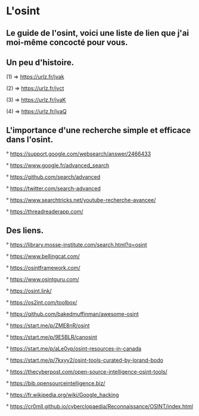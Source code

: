 # L'osint

## Le guide de l'osint, voici une liste de lien que j'ai moi-même concocté pour vous.

Un peu d'histoire.
------------------

(1) => https://urlz.fr/jvak

(2) => https://urlz.fr/jvct

(3) => https://urlz.fr/jvaK

(4) => https://urlz.fr/jvaQ

L'importance d'une recherche simple et efficace dans l'osint.
-------------------------------------------------------------

° https://support.google.com/websearch/answer/2466433

° https://www.google.fr/advanced_search

° https://github.com/search/advanced

° https://twitter.com/search-advanced

° https://www.searchtricks.net/youtube-recherche-avancee/

° https://threadreaderapp.com/


Des liens.
----------

° https://library.mosse-institute.com/search.html?q=osint

° https://www.bellingcat.com/

° https://osintframework.com/

° https://www.osintguru.com/

° https://osint.link/

° https://os2int.com/toolbox/

° https://github.com/bakedmuffinman/awesome-osint

° https://start.me/p/ZME8nR/osint

° https://start.me/p/9E5BLR/canosint

° https://start.me/p/aLe0vp/osint-resources-in-canada

° https://start.me/p/7kxyy2/osint-tools-curated-by-lorand-bodo

° https://thecyberpost.com/open-source-intelligence-osint-tools/

° https://bib.opensourceintelligence.biz/

° https://fr.wikipedia.org/wiki/Google_hacking

° https://cr0mll.github.io/cyberclopaedia/Reconnaissance/OSINT/index.html


